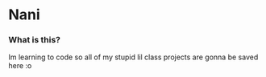 # Nani
### What is this?
Im learning to code so all of my stupid lil class projects are gonna be saved here :o

